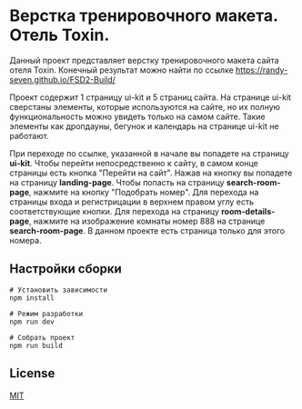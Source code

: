 # Верстка тренировочного макета. Отель Toxin.
   Данный проект представляет верстку тренировочного макета сайта отеля Toxin. Конечный результат можно найти по ссылке https://randy-seven.github.io/FSD2-Build/
   
   Проект содержит 1 страницу ui-kit и 5 страниц сайта. На странице ui-kit сверстаны элементы, которые используются на сайте, но их полную функциональность можно увидеть только на самом сайте. Такие элементы как дропдауны, бегунок и календарь на странице ui-kit не работают. 
   
   При переходе по ссылке, указанной в начале вы попадете на страницу **ui-kit**. Чтобы перейти непосредственно к сайту, в самом конце страницы есть кнопка "Перейти на сайт". Нажав на кнопку вы попадете на страницу **landing-page**. Чтобы попасть на страницу **search-room-page**, нажмите на кнопку "Подобрать номер". Для перехода на страницы входа и регистрицации в верхнем правом углу есть соответствующие кнопки. Для перехода на страницу **room-details-page**, нажмите на изображение комнаты номер 888 на странице **search-room-page**. В данном проекте есть страница только для этого номера.    
   
## Настройки сборки 
```
# Установить зависимости
npm install

# Режим разработки
npm run dev

# Собрать проект
npm run build
```
   
## License
[MIT](./LICENSE)
